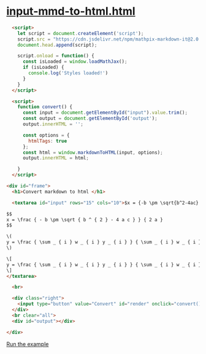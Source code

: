 # [input-mmd-to-html.html](https://github.com/Mathpix/mathpix-markdown-it/tree/master/examples/html/input-mmd-to-html.html)


``` html
  <script>
    let script = document.createElement('script');
    script.src = "https://cdn.jsdelivr.net/npm/mathpix-markdown-it@2.0.6/es5/bundle.js";
    document.head.append(script);

    script.onload = function() {
      const isLoaded = window.loadMathJax();
      if (isLoaded) {
        console.log('Styles loaded!')
      }
    }
  </script>
```

``` html
  <script>
    function convert() {
      const input = document.getElementById("input").value.trim();
      const output = document.getElementById('output');
      output.innerHTML = '';

      const options = {
        htmlTags: true
      };
      const html = window.markdownToHTML(input, options);
      output.innerHTML = html;

    }
  </script>
```


``` html
<div id="frame">
  <h1>Convert markdown to html </h1>

  <textarea id="input" rows="15" cols="10">$x = {-b \pm \sqrt{b^2-4ac} \over 2a}$

$$
x = \frac { - b \pm \sqrt { b ^ { 2 } - 4 a c } } { 2 a }
$$

\(
y = \frac { \sum _ { i } w _ { i } y _ { i } } { \sum _ { i } w _ { i } } , i = 1,2 \ldots k
\)

\[
y = \frac { \sum _ { i } w _ { i } y _ { i } } { \sum _ { i } w _ { i } } , i = 1,2 \ldots k
\]
</textarea>

  <br>

  <div class="right">
    <input type="button" value="Convert" id="render" onclick="convert()">
  </div>
  <br clear="all">
  <div id="output"></div>

</div>
```

[Run the example](https://htmlpreview.github.io/?https://github.com/Mathpix/mathpix-markdown-it/blob/master/examples/html/input-mmd-to-html.html)

